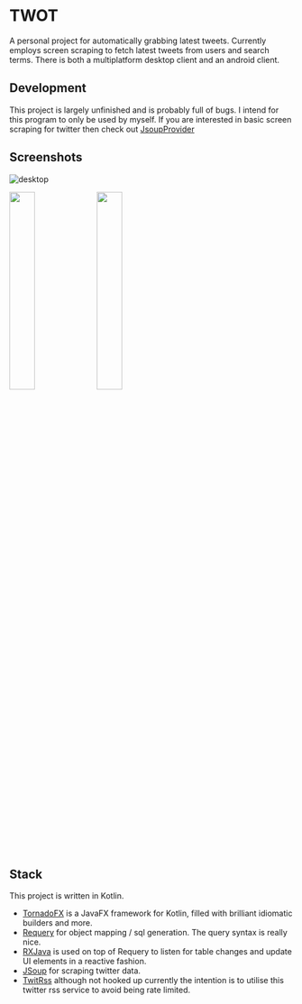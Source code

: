 # TWOT
A personal project for automatically grabbing latest tweets. Currently employs screen scraping to fetch latest tweets from users and search terms. There is both a multiplatform desktop client and an android client.

## Development
This project is largely unfinished and is probably full of bugs. I intend for this program to only be used by myself. If you are interested in basic screen scraping for twitter then check out [JsoupProvider](https://github.com/ZR8C/twot/blob/master/core/src/main/kotlin/com/twot/core/providers/JsoupProvider.kt)

## Screenshots

![desktop](https://i.imgur.com/kSy602I.png)

<img src="https://i.imgur.com/uWwGJae.png" width="30%" height="30%"> <img src="https://i.imgur.com/kPOn4G9.png" width="30%" height="30%">

## Stack
This project is written in Kotlin.
- [TornadoFX](https://github.com/edvin/tornadofx) is a JavaFX framework for Kotlin, filled with brilliant idiomatic builders and more.
- [Requery](https://github.com/requery/requery) for object mapping / sql generation. The query syntax is really nice.
- [RXJava](https://github.com/ReactiveX/RxJava) is used on top of Requery to listen for table changes and update UI elements in a reactive fashion.
- [JSoup](https://github.com/jhy/jsoup) for scraping twitter data.
- [TwitRss](https://twitrss.me/) although not hooked up currently the intention is to utilise this twitter rss service to avoid being rate limited.

